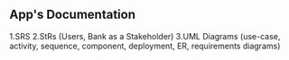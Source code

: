 ## App's Documentation
1.SRS
2.StRs (Users, Bank as a Stakeholder)
3.UML Diagrams (use-case, activity, sequence, component, deployment, ER, requirements diagrams)
